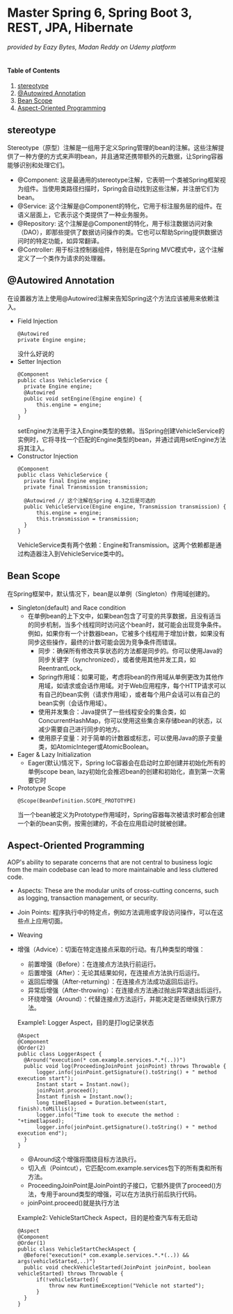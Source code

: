 # Master Spring 6, Spring Boot 3, REST, JPA, Hibernate
_provided by Eazy Bytes, Madan Reddy on Udemy platform_ <br><br>

#### Table of Contents
1. [stereotype](#anchor_1)<br/>
2. [@Autowired Annotation](#anchor_2)<br/>
3. [Bean Scope](#anchor_3)<br/>
4. [Aspect-Oriented Programming](#anchor_4)<br/>

## stereotype<a name="anchor_1"></a>
Stereotype（原型）注解是一组用于定义Spring管理的bean的注解。这些注解提供了一种方便的方式来声明bean，并且通常还携带额外的元数据，让Spring容器能够识别和处理它们。
- @Component: 这是最通用的stereotype注解，它表明一个类被Spring框架视为组件。当使用类路径扫描时，Spring会自动找到这些注解，并注册它们为bean。
- @Service: 这个注解是@Component的特化，它用于标注服务层的组件。在语义层面上，它表示这个类提供了一种业务服务。
- @Repository: 这个注解是@Component的特化，用于标注数据访问对象（DAO），即那些提供了数据访问操作的类。它也可以帮助Spring提供数据访问时的特定功能，如异常翻译。
- @Controller: 用于标注控制器组件，特别是在Spring MVC模式中，这个注解定义了一个类作为请求的处理器。

## @Autowired Annotation <a name="anchor_2"></a>
在设置器方法上使用@Autowired注解来告知Spring这个方法应该被用来依赖注入。
- Field Injection
  ```
  @Autowired
  private Engine engine;
  ```
  没什么好说的
- Setter Injection
  ```
  @Component
  public class VehicleService {
    private Engine engine;
    @Autowired
    public void setEngine(Engine engine) {
        this.engine = engine;
    }
  }
  ```
  setEngine方法用于注入Engine类型的依赖。当Spring创建VehicleService的实例时，它将寻找一个匹配的Engine类型的bean，并通过调用setEngine方法将其注入。
- Constructor Injection
  ```
  @Component
  public class VehicleService {
    private final Engine engine;
    private final Transmission transmission;

    @Autowired // 这个注解在Spring 4.3之后是可选的
    public VehicleService(Engine engine, Transmission transmission) {
        this.engine = engine;
        this.transmission = transmission;
    }
  }
  ```
  VehicleService类有两个依赖：Engine和Transmission。这两个依赖都是通过构造器注入到VehicleService类中的。

## Bean Scope<a name="anchor_3"></a>
在Spring框架中，默认情况下，bean是以单例（Singleton）作用域创建的。
- Singleton(default) and Race condition
  - 在单例bean的上下文中，如果bean包含了可变的共享数据，且没有适当的同步机制，当多个线程同时访问这个bean时，就可能会出现竞争条件。例如，如果你有一个计数器bean，它被多个线程用于增加计数，如果没有同步这些操作，最终的计数可能会因为竞争条件而错误。
    - 同步：确保所有修改共享状态的方法都是同步的。你可以使用Java的同步关键字（synchronized），或者使用其他并发工具，如ReentrantLock。
    - Spring作用域：如果可能，考虑将bean的作用域从单例更改为其他作用域，如请求或会话作用域。对于Web应用程序，每个HTTP请求可以有自己的bean实例（请求作用域），或者每个用户会话可以有自己的bean实例（会话作用域）。
    - 使用并发集合：Java提供了一些线程安全的集合类，如ConcurrentHashMap，你可以使用这些集合来存储bean的状态，以减少需要自己进行同步的地方。
    - 使用原子变量：对于简单的计数器或标志，可以使用Java的原子变量类，如AtomicInteger或AtomicBoolean。
- Eager & Lazy Initialization
  - Eager(默认)情况下，Spring IoC容器会在启动时立即创建并初始化所有的单例scope bean, lazy初始化会推迟bean的创建和初始化，直到第一次需要它时
- Prototype Scope
  ```
  @Scope(BeanDefinition.SCOPE_PROTOTYPE)
  ```
  当一个bean被定义为Prototype作用域时，Spring容器每次被请求时都会创建一个新的bean实例，按需创建的，不会在应用启动时就被创建。
  
## Aspect-Oriented Programming<a name="anchor_4"></a>
AOP's ability to separate concerns that are not central to business logic from the main codebase can lead to more maintainable and less cluttered code.
- Aspects: These are the modular units of cross-cutting concerns, such as logging, transaction management, or security.
- Join Points: 程序执行中的特定点，例如方法调用或字段访问操作，可以在这些点上应用切面。
- Weaving
- 增强（Advice）：切面在特定连接点采取的行动。有几种类型的增强：
  - 前置增强（Before）：在连接点方法执行前运行。
  - 后置增强（After）：无论其结果如何，在连接点方法执行后运行。
  - 返回后增强（After-returning）：在连接点方法成功返回后运行。
  - 异常后增强（After-throwing）：在连接点方法通过抛出异常退出后运行。
  - 环绕增强（Around）：代替连接点方法运行，并能决定是否继续执行原方法。
  
  Example1: Logger Aspect，目的是打log记录状态
  ```
  @Aspect
  @Component
  @Order(2)
  public class LoggerAspect {
    @Around("execution(* com.example.services.*.*(..))")
    public void log(ProceedingJoinPoint joinPoint) throws Throwable {
        logger.info(joinPoint.getSignature().toString() + " method execution start");
        Instant start = Instant.now();
        joinPoint.proceed();
        Instant finish = Instant.now();
        long timeElapsed = Duration.between(start, finish).toMillis();
        logger.info("Time took to execute the method : "+timeElapsed);
        logger.info(joinPoint.getSignature().toString() + " method execution end");
    }
  }
  ```
  - @Around这个增强将围绕目标方法执行。
  - 切入点（Pointcut），它匹配com.example.services包下的所有类和所有方法。
  - ProceedingJoinPoint是JoinPoint的子接口，它额外提供了proceed()方法，专用于around类型的增强，可以在方法执行前后执行代码。
  - joinPoint.proceed()就是执行方法

  Example2: VehicleStartCheck Aspect，目的是检查汽车有无启动
  ```
  @Aspect
  @Component
  @Order(1)
  public class VehicleStartCheckAspect {
    @Before("execution(* com.example.services.*.*(..)) && args(vehicleStarted,..)")
    public void checkVehicleStarted(JoinPoint joinPoint, boolean vehicleStarted) throws Throwable {
        if(!vehicleStarted){
            throw new RuntimeException("Vehicle not started");
        }
    }
  }
  ```
